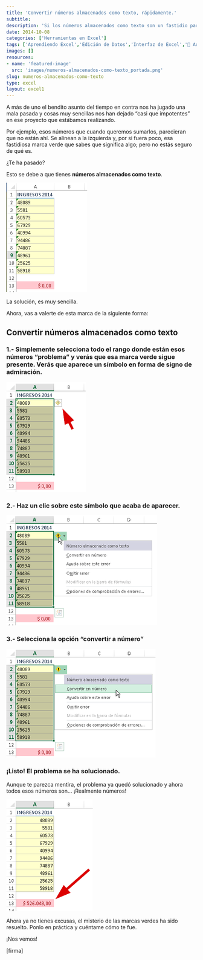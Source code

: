 ```yaml
---
title: 'Convertir números almacenados como texto, rápidamente.'
subtitle: 
description: 'Si los números almacenados como texto son un fastidio para ti, entérate aquí sobre cómo hacer la conversión de todos esos números a la vez.'
date: 2014-10-08
categories: ['Herramientas en Excel']
tags: ['Aprendiendo Excel','Edición de Datos','Interfaz de Excel','🤖 Automatización con Excel']
images: []
resources: 
- name: 'featured-image'
  src: 'images/numeros-almacenados-como-texto_portada.png'
slug: numeros-almacenados-como-texto
type: excel
layout: excel1
---
```


A más de uno el bendito asunto del tiempo en contra nos ha jugado una mala pasada y cosas muy sencillas nos han dejado “casi que impotentes” en ese proyecto que estábamos realizando.

Por ejemplo, esos números que cuando queremos sumarlos, parecieran que no están ahí. Se alinean a la izquierda y, por si fuera poco, esa fastidiosa marca verde que sabes que significa algo; pero no estás seguro de qué es.

¿Te ha pasado?

Esto se debe a que tienes **números almacenados como texto**.

![Números almacenados como texto](images/img_54355e6f269da.png "Números almacenados como texto")

La solución, es muy sencilla.

Ahora, vas a valerte de esta marca de la siguiente forma:

## [](#convertir-numeros-almacenados-como-texto)Convertir números almacenados como texto

### 1.- Simplemente selecciona todo el rango donde están esos números “problema” y verás que esa marca verde sigue presente. Verás que aparece un símbolo en forma de signo de admiración.

![Números almacenados como texto](images/img_543560295f278.png "Números almacenados como texto")

### 2.- Haz un clic sobre este símbolo que acaba de aparecer.

![](images/img_54356064de861.png)

### 3.- Selecciona la opción “convertir a número”

![](images/img_543560bae7853.png)

### [](#listo-el-problema-se-ha-solucionado)¡Listo! El problema se ha solucionado.

Aunque te parezca mentira, el problema ya quedó solucionado y ahora todos esos números son… ¡Realmente números!

![Números almacenados como texto](images/img_543561133064f.png "Números almacenados como texto")

Ahora ya no tienes excusas, el misterio de las marcas verdes ha sido resuelto. Ponlo en práctica y cuéntame cómo te fue.

¡Nos vemos!

\[firma\]
